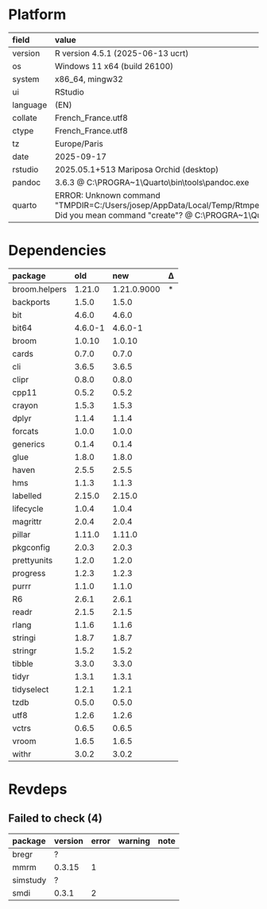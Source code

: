 # Platform

|field    |value                                                                                                                                                             |
|:--------|:-----------------------------------------------------------------------------------------------------------------------------------------------------------------|
|version  |R version 4.5.1 (2025-06-13 ucrt)                                                                                                                                 |
|os       |Windows 11 x64 (build 26100)                                                                                                                                      |
|system   |x86_64, mingw32                                                                                                                                                   |
|ui       |RStudio                                                                                                                                                           |
|language |(EN)                                                                                                                                                              |
|collate  |French_France.utf8                                                                                                                                                |
|ctype    |French_France.utf8                                                                                                                                                |
|tz       |Europe/Paris                                                                                                                                                      |
|date     |2025-09-17                                                                                                                                                        |
|rstudio  |2025.05.1+513 Mariposa Orchid (desktop)                                                                                                                           |
|pandoc   |3.6.3 @ C:\PROGRA~1\Quarto\bin\tools\pandoc.exe                                                                                                                   |
|quarto   |ERROR: Unknown command "TMPDIR=C:/Users/josep/AppData/Local/Temp/RtmpeYznz1/filebecc4e20773b". Did you mean command "create"? @ C:\PROGRA~1\Quarto\bin\quarto.exe |

# Dependencies

|package       |old     |new         |Δ  |
|:-------------|:-------|:-----------|:--|
|broom.helpers |1.21.0  |1.21.0.9000 |*  |
|backports     |1.5.0   |1.5.0       |   |
|bit           |4.6.0   |4.6.0       |   |
|bit64         |4.6.0-1 |4.6.0-1     |   |
|broom         |1.0.10  |1.0.10      |   |
|cards         |0.7.0   |0.7.0       |   |
|cli           |3.6.5   |3.6.5       |   |
|clipr         |0.8.0   |0.8.0       |   |
|cpp11         |0.5.2   |0.5.2       |   |
|crayon        |1.5.3   |1.5.3       |   |
|dplyr         |1.1.4   |1.1.4       |   |
|forcats       |1.0.0   |1.0.0       |   |
|generics      |0.1.4   |0.1.4       |   |
|glue          |1.8.0   |1.8.0       |   |
|haven         |2.5.5   |2.5.5       |   |
|hms           |1.1.3   |1.1.3       |   |
|labelled      |2.15.0  |2.15.0      |   |
|lifecycle     |1.0.4   |1.0.4       |   |
|magrittr      |2.0.4   |2.0.4       |   |
|pillar        |1.11.0  |1.11.0      |   |
|pkgconfig     |2.0.3   |2.0.3       |   |
|prettyunits   |1.2.0   |1.2.0       |   |
|progress      |1.2.3   |1.2.3       |   |
|purrr         |1.1.0   |1.1.0       |   |
|R6            |2.6.1   |2.6.1       |   |
|readr         |2.1.5   |2.1.5       |   |
|rlang         |1.1.6   |1.1.6       |   |
|stringi       |1.8.7   |1.8.7       |   |
|stringr       |1.5.2   |1.5.2       |   |
|tibble        |3.3.0   |3.3.0       |   |
|tidyr         |1.3.1   |1.3.1       |   |
|tidyselect    |1.2.1   |1.2.1       |   |
|tzdb          |0.5.0   |0.5.0       |   |
|utf8          |1.2.6   |1.2.6       |   |
|vctrs         |0.6.5   |0.6.5       |   |
|vroom         |1.6.5   |1.6.5       |   |
|withr         |3.0.2   |3.0.2       |   |

# Revdeps

## Failed to check (4)

|package  |version |error |warning |note |
|:--------|:-------|:-----|:-------|:----|
|bregr    |?       |      |        |     |
|mmrm     |0.3.15  |1     |        |     |
|simstudy |?       |      |        |     |
|smdi     |0.3.1   |2     |        |     |

